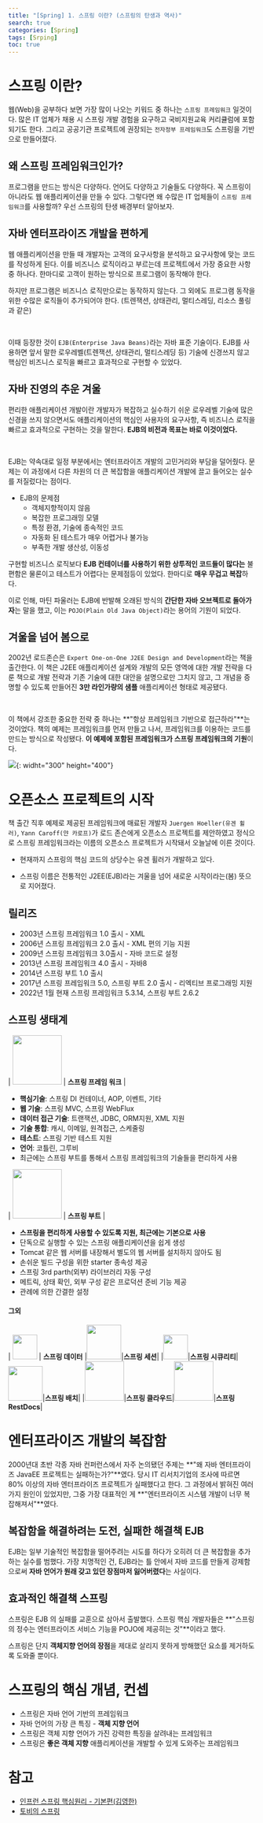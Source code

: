 ```yaml
---
title: "[Spring] 1. 스프링 이란? (스프링의 탄생과 역사)"
search: true
categories: [Spring]
tags: [Srping]
toc: true
---
```




# 스프링 이란?

웹(Web)을 공부하다 보면 가장 많이 나오는 키워드 중 하나는 `스프링 프레임워크` 일것이다. 많은 IT 업체가 채용 시 스프링 개발 경험을 요구하고 국비지원교육 커리큘럼에 포함되기도 한다. 그리고 공공기관 프로젝트에 권장되는 `전자정부 프레임워크`도 스프링을 기반으로 만들어졌다.



## 왜 스프링 프레임워크인가?

프로그램을 만드는 방식은 다양하다. 언어도 다양하고 기술들도 다양하다. 꼭 스프링이 아니라도 웹 애플리케이션을 만들 수 있다. 그렇다면 왜 수많은 IT 업체들이 `스프링 프레임워크`를 사용할까? 우선 스프링의 탄생 배경부터 알아보자.



## 자바 엔터프라이즈 개발을 편하게

웹 애플리케이션을 만들 때 개발자는 고객의 요구사항을 분석하고 요구사항에 맞는 코드를 작성하게 된다. 이를 비즈니스 로직이라고 부르는데 프로젝트에서 가장 중요한 사항 중 하나다. 한마디로 고객이 원하는 방식으로 프로그램이 동작해야 한다.

하지만 프로그램은 비즈니스 로직만으로는 동작하지 않는다. 그 외에도 프로그램 동작을 위한 수많은 로직들이 추가되어야 한다. (트렌잭션, 상태관리, 멀티스레딩, 리소스 풀링과 같은)

<br>

이때 등장한 것이 `EJB(Enterprise Java Beans)`라는 자바 표준 기술이다. EJB를 사용하면 앞서 말한 로우레벨(트렌잭션, 상태관리, 멀티스레딩 등) 기술에 신경쓰지 않고 핵심인 비즈니스 로직을 빠르고 효과적으로 구현할 수 있었다.



## 자바 진영의 추운 겨울

편리한 애플리케이션 개발이란 개발자가 복잡하고 실수하기 쉬운 로우레벨 기술에 많은 신경을 쓰지 않으면서도 애플리케이션의 핵심인 사용자의 요구사항, 즉 비즈니스 로직을 빠르고 효과적으로 구현하는 것을 말한다. **EJB의 비전과 목표는 바로 이것이었다.**

<br>

EJB는 약속대로 일정 부분에서는 엔터프라이즈 개발의 고민거리와 부담을 덜어줬다. 문제는 이 과정에서 다른 차원의 더 큰 복잡함을 애플리케이션 개발에  끌고 들어오는 실수를 저질렀다는 점이다.

- EJB의 문제점
  - 객체지향적이지 않음
  - 복잡한 프로그래밍 모델
  - 특정 환경, 기술에 종속적인 코드
  - 자동화 된 테스트가 매우 어렵거나 불가능
  - 부족한 개발 생산성, 이동성

구현할 비즈니스 로직보다 **EJB 컨테이너를 사용하기 위한 상투적인 코드들이 많다는** 불편함은 물론이고 테스트가 어렵다는 문제점등이 있었다. 한마디로 **매우 무겁고 복잡**하다.

이로 인해, 마틴 파울러는 EJB에 반발해 오래된 방식의 **간단한 자바 오브젝트로 돌아가자**는 말을 했고, 이는 `POJO(Plain Old Java Object)`라는 용어의 기원이 되었다.



## 겨울을 넘어 봄으로

2002년 로드존슨은 `Expert One-on-One J2EE Design and Development`라는 책을 출간한다. 이 책은 J2EE 애플리케이션 설계와 개발의 모든 영역에 대한 개발 전략을 다룬 책으로 개발 전략과 기존 기술에 대한 대안을 설명으로만 그치지 않고, 그 개념을 증명할 수 있도록 만들어진 **3만 라인가량의 샘플** 애플리케이션 형태로 제공됐다.

<br>

이 책에서 강조한 중요한 전략 중 하나는 **"항상 프레임워크 기반으로 접근하라"**는 것이었다. 책의 예제는 프레임워크를 먼저 만들고 나서, 프레임워크를 이용하는 코드를 만드는 방식으로 작성됐다. **이 예제에 포함된 프레임워크가 스프링 프레임워크의 기원**이다.

![](http://image.kyobobook.co.kr/images/book/large/852/l9780764543852.jpg){: widht="300" height="400"}



# 오픈소스 프로젝트의 시작

책 출간 직후 예제로 제공된 프레임워크에 매료된 개발자 `Juergen Hoeller(유겐 휠러)`, `Yann Caroff(얀 카로프)`가 로드 존슨에게 오픈소스 프로젝트를 제안하였고 정식으로 스프링 프레임워크라는 이름의 오픈소스 프로젝트가 시작돼서 오늘날에 이른 것이다.

- 현재까지 스프링의 핵심 코드의 상당수는 유겐 휠러가 개발하고 있다.

- 스프링 이름은 전통적인 J2EE(EJB)라는 겨울을 넘어 새로운 시작이라는(봄) 뜻으로 지어졌다.



## 릴리즈

* 2003년 스프링 프레임워크 1.0 출시 - XML
* 2006년 스프링 프레임워크 2.0 출시 - XML 편의 기능 지원
* 2009년 스프링 프레임워크 3.0출시 - 자바 코드로 설정
* 2013년 스프링 프레임워크 4.0 출시 - 자바8
* 2014년 스프링 부트 1.0 출시
* 2017년 스프링 프레임워크 5.0, 스프링 부트 2.0 출시 - 리엑티브 프로그래밍 지원
* 2022년 1월 현재 스프링 프레임워크 5.3.14, 스프링 부트 2.6.2



## 스프링 생태계

| <img src="https://spring.io/images/projects/spring-framework-640ad1b04f7efa89e0f0f7353e6b5e02.svg?v=2" width="100" height="100"/> | **스프링 프레임 워크** |

* **핵심기술**: 스프링 DI 컨테이너, AOP, 이벤트, 기타
* **웹 기술**: 스프링 MVC, 스프링 WebFlux
* **데이터 접근 기술**: 트랜잭션, JDBC, ORM지원, XML 지원
* **기술 통합**: 캐시, 이메일, 원격접근, 스케줄링
* **테스트**: 스프링 기반 테스트 지원
* **언어**: 코틀린, 그루비
* 최근에는 스프링 부트를 통해서 스프링 프레임워크의 기술들을 편리하게 사용



| <img src="https://spring.io/images/projects/spring-boot-7f2e24fb962501672cc91ccd285ed2ba.svg" width="100" height="100"/> | **스프링 부트** |

* **스프링을 편리하게 사용할 수 있도록 지원, 최근에는 기본으로 사용**
* 단독으로 실행할 수 있는 스프링 애플리케이션을 쉽게 생성
* Tomcat 같은 웹 서버를 내장해서 별도의 웹 서버를 설치하지 않아도 됨
* 손쉬운 빌드 구성을 위한 starter 종속성 제공
* 스프링 3rd parth(외부) 라이브러리 자동 구성
* 메트릭, 상태 확인, 외부 구성 같은 프로덕션 준비 기능 제공
* 관례에 의한 간결한 설정


#### 그외

| <img src="https://spring.io/images/projects/spring-data-79cc203ed8c54191215a60f9e5dc638f.svg" width="50" height="50"/> | **스프링 데이터** |<img src="https://spring.io/images/projects/logo-session-5b3068613a1bee9a50a69f12c6d255f5.png" width="70" height="70"/>|**스프링 세션**|
|<img src="https://spring.io/images/projects/spring-security-b712a4cdb778e72eb28b8c55ec39dbd1.svg" width="50" height="50"/>|**스프링 시큐리티**|<img src="https://spring.io/images/projects/spring-batch-4ed8fe7187bf70afd9c8efa229a4f77c.svg" width="70" height="70"/>|**스프링 배치**|
|<img src="https://spring.io/images/projects/spring-cloud-81fe04ab129ab99da0e7c7115bb09920.svg" width="80" height="80"/>|**스프링 클라우드**|<img src="https://spring.io/images/projects/spring-restdocs-7ba253b6470bc54f9dba54e12eef549b.png" width="80" height="80"/>|**스프링 RestDocs**|





# 엔터프라이즈 개발의 복잡함

2000년대 초반 각종 자바 컨퍼런스에서 자주 논의됐던 주제는 **"왜 자바 엔터프라이즈 JavaEE 프로젝트는 실패하는가?"**였다. 당시 IT 리서치기업의 조사에 따르면 80% 이상의 자바 엔터프라이즈 프로젝트가 실패했다고 한다. 그 과정에서 밝혀진 여러 가지 원인이 있었지만, 그중 가장 대표적인 게 **"엔터프라이즈 시스템 개발이 너무 복잡해져서"**였다.



## 복잡함을 해결하려는 도전, 실패한 해결책 EJB

EJB는 일부 기술적인 복잡함을 떨어주려는 시도를 하다가 오히려 더 큰 복잡함을 추가하는 실수를 범했다. 가장 치명적인 건, EJB라는 틀 안에서 자바 코드를 만들게
강제함으로써 **자바 언어가 원래 갖고 있던 장점마저 잃어버렸다**는 사실이다.



## 효과적인 해결책 스프링

스프링은 EJB 의 실패를 교훈으로 삼아서 출발했다. 스프링 핵심 개발자들은 **"스프링의 정수는 엔터프라이즈 서비스 기능을 POJO에 제공히는 것"**이라고 했다.

스프링은 단지 **객체지향 언어의 장점**을 제대로 살리지 못하게 방해했던 요소를 제거하도록 도와줄 뿐이다.



# 스프링의 핵심 개념, 컨셉

- 스프링은 자바 언어 기반의 프레임워크
- 자바 언어의 가장 큰 특징 - **객체 지향 언어**
- 스프링은 객체 지향 언어가 가진 강력한 특징을 살려내는 프레임워크
- 스프링은 **좋은 객체 지향** 애플리케이션을 개발할 수 있게 도와주는 프레임워크



# 참고

- [인프런 스프링 핵심원리 - 기본편(김영한)](https://www.inflearn.com/course/%EC%8A%A4%ED%94%84%EB%A7%81-%ED%95%B5%EC%8B%AC-%EC%9B%90%EB%A6%AC-%EA%B8%B0%EB%B3%B8%ED%8E%B8/dashboard)
- [토비의 스프링](http://www.kyobobook.co.kr/product/detailViewKor.laf?ejkGb=KOR&mallGb=KOR&barcode=9788960773417&orderClick=LAG&Kc=)

